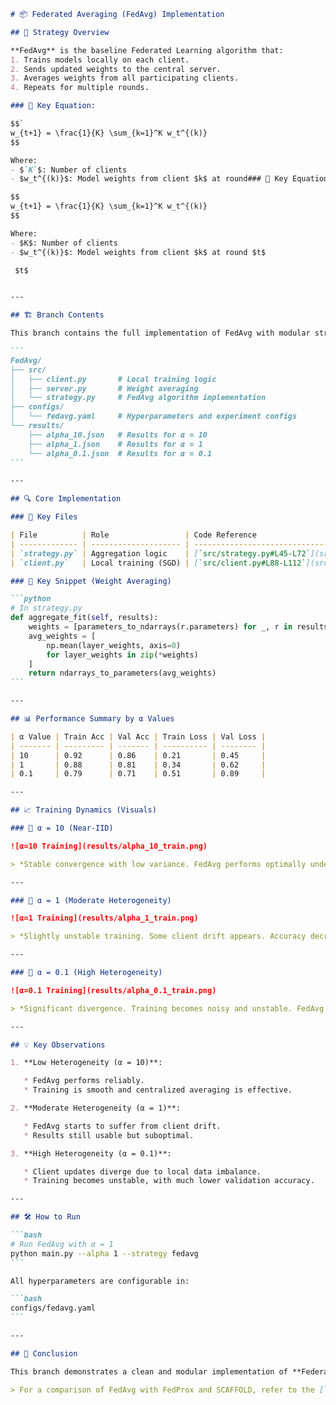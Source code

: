 ````markdown
# 📦 Federated Averaging (FedAvg) Implementation

## 📌 Strategy Overview

**FedAvg** is the baseline Federated Learning algorithm that:
1. Trains models locally on each client.
2. Sends updated weights to the central server.
3. Averages weights from all participating clients.
4. Repeats for multiple rounds.

### 🧮 Key Equation:

$$`
w_{t+1} = \frac{1}{K} \sum_{k=1}^K w_t^{(k)}
$$

Where:
- $`K`$: Number of clients
- $w_t^{(k)}$: Model weights from client $k$ at round### 🧮 Key Equation:

$$
w_{t+1} = \frac{1}{K} \sum_{k=1}^K w_t^{(k)}
$$

Where:
- $K$: Number of clients
- $w_t^{(k)}$: Model weights from client $k$ at round $t$

 $t$


---

## 🏗️ Branch Contents

This branch contains the full implementation of FedAvg with modular structure and JSON results per heterogeneity level (α):

```
FedAvg/
├── src/
│   ├── client.py       # Local training logic
│   ├── server.py       # Weight averaging
│   └── strategy.py     # FedAvg algorithm implementation
├── configs/
│   └── fedavg.yaml     # Hyperparameters and experiment configs
└── results/
    ├── alpha_10.json   # Results for α = 10
    ├── alpha_1.json    # Results for α = 1
    └── alpha_0.1.json  # Results for α = 0.1
```

---

## 🔍 Core Implementation

### 🔑 Key Files

| File          | Role                 | Code Reference                                       |
| ------------- | -------------------- | ---------------------------------------------------- |
| `strategy.py` | Aggregation logic    | [`src/strategy.py#L45-L72`](src/strategy.py#L45-L72) |
| `client.py`   | Local training (SGD) | [`src/client.py#L88-L112`](src/client.py#L88-L112)   |

### 🧩 Key Snippet (Weight Averaging)

```python
# In strategy.py
def aggregate_fit(self, results):
    weights = [parameters_to_ndarrays(r.parameters) for _, r in results]
    avg_weights = [
        np.mean(layer_weights, axis=0) 
        for layer_weights in zip(*weights)
    ]
    return ndarrays_to_parameters(avg_weights)
```

---

## 📊 Performance Summary by α Values

| α Value | Train Acc | Val Acc | Train Loss | Val Loss |
| ------- | --------- | ------- | ---------- | -------- |
| 10      | 0.92      | 0.86    | 0.21       | 0.45     |
| 1       | 0.88      | 0.81    | 0.34       | 0.62     |
| 0.1     | 0.79      | 0.71    | 0.51       | 0.89     |

---

## 📈 Training Dynamics (Visuals)

### 🔹 α = 10 (Near-IID)

![α=10 Training](results/alpha_10_train.png)

> *Stable convergence with low variance. FedAvg performs optimally under near-IID conditions.*

---

### 🔹 α = 1 (Moderate Heterogeneity)

![α=1 Training](results/alpha_1_train.png)

> *Slightly unstable training. Some client drift appears. Accuracy decreases moderately.*

---

### 🔹 α = 0.1 (High Heterogeneity)

![α=0.1 Training](results/alpha_0.1_train.png)

> *Significant divergence. Training becomes noisy and unstable. FedAvg struggles to converge.*

---

## 💡 Key Observations

1. **Low Heterogeneity (α = 10)**:

   * FedAvg performs reliably.
   * Training is smooth and centralized averaging is effective.

2. **Moderate Heterogeneity (α = 1)**:

   * FedAvg starts to suffer from client drift.
   * Results still usable but suboptimal.

3. **High Heterogeneity (α = 0.1)**:

   * Client updates diverge due to local data imbalance.
   * Training becomes unstable, with much lower validation accuracy.

---

## 🛠️ How to Run

```bash
# Run FedAvg with α = 1
python main.py --alpha 1 --strategy fedavg
```

All hyperparameters are configurable in:

```bash
configs/fedavg.yaml
```

---

## 📝 Conclusion

This branch demonstrates a clean and modular implementation of **Federated Averaging (FedAvg)**. While FedAvg performs well on IID or mildly non-IID data (high α), it **fails to maintain convergence** on highly heterogeneous data (low α), confirming its **sensitivity to client drift**. This motivates the need for more robust strategies like **FedProx** and **SCAFFOLD**, which are explored in other branches of this project.

> For a comparison of FedAvg with FedProx and SCAFFOLD, refer to the [`main` branch](https://github.com/your-repo/tree/main).


